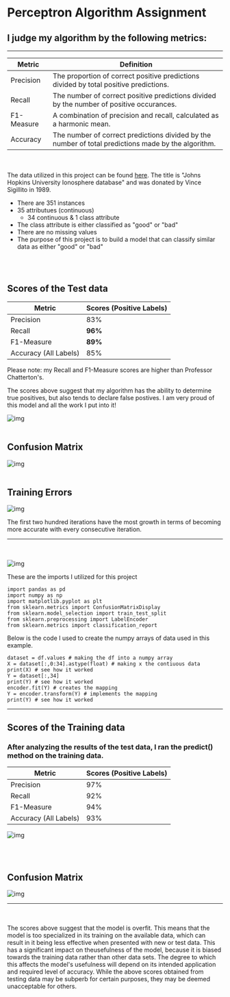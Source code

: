# Perceptron Algorithm Assignment

## I judge my algorithm by the following metrics:
-------------------------------------------------

| Metric | Definition |
| ----------- | ----------- |
| Precision | The proportion of correct positive predictions divided by total positive predictions. |
| Recall | The number of correct positive predictions divided by the number of positive occurances. |
| F1-Measure | A combination of precision and recall, calculated as a harmonic mean. |
| Accuracy | The number of correct predictions divided by the number of total predictions made by the algorithm. |

<br/><br/>
The data utilized in this project can be found [here](https://archive.ics.uci.edu/ml/datasets/Ionosphere). The title is "Johns Hopkins University Ionosphere database" and was donated by Vince Sigillito in 1989.


- There are 351 instances
- 35 attributues (continuous)
    - 34 continuous & 1 class attribute 
- The class attribute is either classified as "good" or "bad"
- There are no missing values 
- The purpose of this project is to build a model that can classify similar data as either "good" or "bad"

<br/><br/>
## Scores of the Test data

| Metric | Scores (Positive Labels) |
| ----------- | ----------- |
| Precision | 83% |
| Recall | **96%** |
| F1-Measure | **89%** |
| Accuracy (All Labels) | 85% |

Please note: my Recall and F1-Measure scores are higher than Professor Chatterton's.

The scores above suggest that my algorithm has the ability to determine true positives, but also tends to declare false postives. I am very proud of this model and all the work I put into it!

![img](TestingScores.png)
<br/><br/>
## Confusion Matrix

![img](TESTINGMATRIX.png)
<br/><br/>
## Training Errors
![img](LinePlotTrainingError.png)


The first two hundred iterations have the most growth in terms of becoming more accurate with every consecutive iteration.

---------------------------------
<br/><br/>
![img](Picture.png)

These are the imports I utilized for this project
```
import pandas as pd 
import numpy as np 
import matplotlib.pyplot as plt
from sklearn.metrics import ConfusionMatrixDisplay 
from sklearn.model_selection import train_test_split
from sklearn.preprocessing import LabelEncoder
from sklearn.metrics import classification_report
```
Below is the code I used to create the numpy arrays of data used in this example.
```
dataset = df.values # making the df into a numpy array
X = dataset[:,0:34].astype(float) # making x the contiuous data
print(X) # see how it worked
Y = dataset[:,34]
print(Y) # see how it worked
encoder.fit(Y) # creates the mapping
Y = encoder.transform(Y) # implements the mapping
print(Y) # see how it worked
```
---------------
## Scores of the Training data
### After analyzing the results of the test data, I ran the predict() method on the training data. 

| Metric | Scores (Positive Labels) |
| ----------- | ----------- |
| Precision | 97% |
| Recall | 92% |
| F1-Measure | 94% |
| Accuracy (All Labels) | 93% |

![img](TrainingScores2.png)

<br/><br/>
## Confusion Matrix

![img](THESECONDMATRIX.png)

-----------------------------
<br/><br/>
The scores above suggest that the model is overfit. This means that the model is too specialized in its training on the available data, which can result in it being less effective when presented with new or test data. This has a significant impact on theusefulness of the model, because it is biased towards the training data rather than other data sets. The degree to which this affects the model's usefulness will depend on its intended application and required level of accuracy. While the above scores obtained from testing data may be subperb for certain purposes, they may be deemed unacceptable for others.

